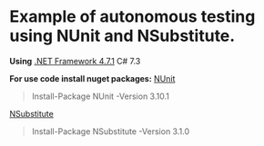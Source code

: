# Example of autonomous testing using NUnit and NSubstitute.

**Using**
[.NET Framework 4.7.1](https://www.microsoft.com/net/download/dotnet-framework-runtime/net471)
C# 7.3

**For use code install nuget packages:**
[NUnit](https://www.nuget.org/packages/NUnit)
> Install-Package NUnit -Version 3.10.1

[NSubstitute](https://www.nuget.org/packages/NSubstitute)
> Install-Package NSubstitute -Version 3.1.0
